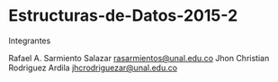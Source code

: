 # Estructuras-de-Datos-2015-2

Integrantes

Rafael A. Sarmiento Salazar            rasarmientos@unal.edu.co
Jhon Christian Rodriguez Ardila        jhcrodriguezar@unal.edu.co
